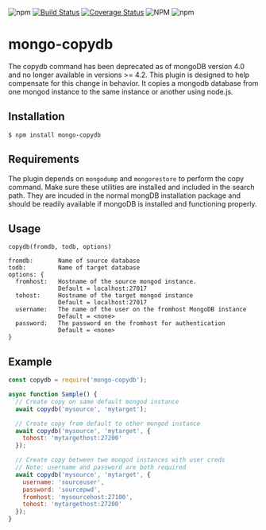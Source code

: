 ![npm](https://img.shields.io/npm/v/mongo-copydb)
[![Build Status](https://travis-ci.org/proswdev/mongo-copydb.svg?branch=master)](https://travis-ci.org/proswdev/mongo-copydb)
[![Coverage Status](https://coveralls.io/repos/github/proswdev/mongo-copydb/badge.svg)](https://coveralls.io/github/proswdev/mongo-copydb)
![NPM](https://img.shields.io/npm/l/mongo-copydb)
![npm](https://img.shields.io/npm/dw/mongo-copydb)
# mongo-copydb #

The copydb command has been deprecated as of mongoDB version 4.0 and no longer available in versions >= 4.2. This plugin is designed to help compensate for this change in behavior. It copies a mongodb database from one mongod instance to the same instance or another using node.js. 

## Installation ##

```
$ npm install mongo-copydb
```
## Requirements ##
The plugin depends on `mongodump` and `mongorestore` to perform the copy command. Make sure these utilities are installed and included in the search path. They are incuded in the normal mongDB installation package and should be readily available if mongoDB is installed and functioning properly. 

## Usage ##
```
copydb(fromdb, todb, options)

fromdb:       Name of source database
todb:         Name of target database
options: {
  fromhost:   Hostname of the source mongod instance.
              Default = localhost:27017
  tohost:     Hostname of the target mongod instance
              Default = localhost:27017
  username:   The name of the user on the fromhost MongoDB instance
              Default = <none>
  password:   The password on the fromhost for authentication
              Default = <none>
}
```
## Example ##
```javascript
const copydb = require('mongo-copydb');

async function Sample() {
  // Create copy on same default mongod instance
  await copydb('mysource', 'mytarget');

  // Create copy from default to other mongod instance
  await copydb('mysource', 'mytarget', {
    tohost: 'mytargethost:27200' 
  });

  // Create copy between two mongod instances with user creds
  // Note: username and password are both required
  await copydb('mysource', 'mytarget', {
    username: 'sourceuser',
    password: 'sourcepwd',
    fromhost: 'mysourcehost:27100',
    tohost: 'mytargethost:27200' 
  });
}
```
